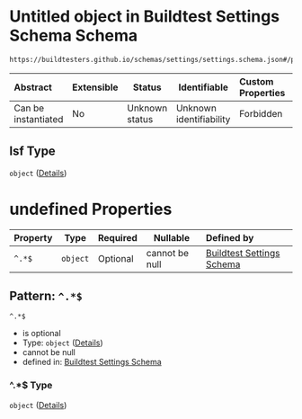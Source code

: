 # Untitled object in Buildtest Settings Schema Schema

```txt
https://buildtesters.github.io/schemas/settings/settings.schema.json#/properties/executors/properties/lsf
```




| Abstract            | Extensible | Status         | Identifiable            | Custom Properties | Additional Properties | Access Restrictions | Defined In                                                                      |
| :------------------ | ---------- | -------------- | ----------------------- | :---------------- | --------------------- | ------------------- | ------------------------------------------------------------------------------- |
| Can be instantiated | No         | Unknown status | Unknown identifiability | Forbidden         | Allowed               | none                | [settings.schema.json\*](../../out/settings.schema.json "open original schema") |

## lsf Type

`object` ([Details](settings-properties-executors-properties-lsf.md))

# undefined Properties

| Property | Type     | Required | Nullable       | Defined by                                                                                                                                                                                        |
| :------- | -------- | -------- | -------------- | :------------------------------------------------------------------------------------------------------------------------------------------------------------------------------------------------ |
| `^.*$`   | `object` | Optional | cannot be null | [Buildtest Settings Schema](settings-definitions-lsf.md "https&#x3A;//buildtesters.github.io/schemas/settings/settings.schema.json#/properties/executors/properties/lsf/patternProperties/^.\*$") |

## Pattern: `^.*$`




`^.*$`

-   is optional
-   Type: `object` ([Details](settings-definitions-lsf.md))
-   cannot be null
-   defined in: [Buildtest Settings Schema](settings-definitions-lsf.md "https&#x3A;//buildtesters.github.io/schemas/settings/settings.schema.json#/properties/executors/properties/lsf/patternProperties/^.\*$")

### ^.\*$ Type

`object` ([Details](settings-definitions-lsf.md))
